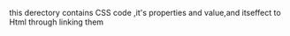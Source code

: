 this derectory contains CSS code ,it's properties and value,and itseffect to Html through linking them
